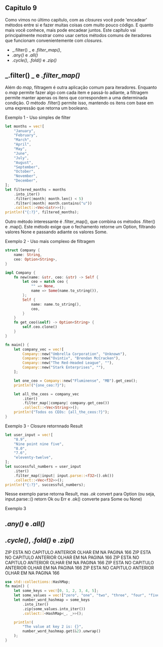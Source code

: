 ## Capitulo 9

Como vimos no último capítulo, com as _closures_ você pode 'encadear' métodos entre si e fazer muitas coisas com muito pouco código. E quanto mais você conhece, mais pode encadear juntos. Este capítulo vai principalmente mostrar como usar certos métodos comuns de iteradores que funcionam convenientemente com _closures_.

- _.filter() _ e _.filter_map()_,
- _.any()_ e _.all()_
- _.cycle()_, _.fold()_ e _.zip()_

## _.filter() _ e _.filter_map()_

Além do _map_, filtragem é outra aplicação comum para iteradores. Enquanto o _map_ permite fazer algo com cada item e passá-lo adiante, a filtragem permite manter apenas os itens que correspondem a uma determinada condição. O método .filter() permite isso, mantendo os itens com base em uma expressão que retorna um booleano.

Exemplo 1 - Uso simples de filter

```rust
let months = vec![
    "January",
    "February",
    "March",
    "April",
    "May",
    "June",
    "July",
    "August",
    "September",
    "October",
    "November",
    "December",
];
let filtered_months = months
    .into_iter()
    .filter(|month| month.len() < 5)
    .filter(|month| month.contains("u"))
    .collect::<Vec<&str>>();
println!("{:?}", filtered_months);
```

Outro método interessante é .filter_map(), que combina os métodos .filter() e .map(). Este método exige que o fechamento retorne um Option<T>, filtrando valores None e passando adiante os valores Some.

Exemplo 2 - Uso mais complexo de filtragem

```rust
struct Company {
    name: String,
    ceo: Option<String>,
}

impl Company {
    fn new(name: &str, ceo: &str) -> Self {
        let ceo = match ceo {
            "" => None,
            name => Some(name.to_string()),
        };
        Self {
            name: name.to_string(),
            ceo,
        }
    }
    fn get_ceo(&self) -> Option<String> {
        self.ceo.clone()
    }
}

fn main() {
    let company_vec = vec![
        Company::new("Umbrella Corporation", "Unknown"),
        Company::new("Ovintiv", "Brendan McCracken"),
        Company::new("The Red-Headed League", ""),
        Company::new("Stark Enterprises", ""),
    ];

    let one_ceo = Company::new("Fluminense", "MB").get_ceo();
    println!("{one_ceo:?}");

    let all_the_ceos = company_vec
        .iter()
        .filter_map(|company| company.get_ceo())
        .collect::<Vec<String>>();
    println!("Todos os CEOs: {all_the_ceos:?}");
}
```

Exemplo 3 - Closure retornnado Result

```rust
let user_input = vec![
    "8.9",
    "Nine point nine five",
    "8.0",
    "7.6",
    "eleventy-twelve",
];
let successful_numbers = user_input
    .iter()
    .filter_map(|input| input.parse::<f32>().ok())
    .collect::<Vec<f32>>();
println!("{:?}", successful_numbers);
```

Nesse exemplo parse retorna Result, mas _.ok_ convert para Option (ou seja, input.parse::<f32>() retorn Ok ou Err e .ok() converte para Some ou None)

Exemplo 3

## _.any()_ e _.all()_

## _.cycle()_, _.fold()_ e _.zip()_

ZIP ESTA NO CAPITULO ANTERIOR OLHAR EM NA PAGINA 166
ZIP ESTA NO CAPITULO ANTERIOR OLHAR EM NA PAGINA 166
ZIP ESTA NO CAPITULO ANTERIOR OLHAR EM NA PAGINA 166
ZIP ESTA NO CAPITULO ANTERIOR OLHAR EM NA PAGINA 166
ZIP ESTA NO CAPITULO ANTERIOR OLHAR EM NA PAGINA 166

```rust
use std::collections::HashMap;
fn main() {
    let some_keys = vec![0, 1, 2, 3, 4, 5];
    let some_values = vec!["zero", "one", "two", "three", "four", "five"];
    let number_word_hashmap = some_keys
        .into_iter()
        .zip(some_values.into_iter())
        .collect::<HashMap<_, _>>();

    println!(
        "The value at key 2 is: {}",
        number_word_hashmap.get(&2).unwrap()
    );
}
```
